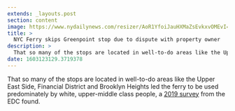 ```yaml
--- 
extends: _layouts.post 
section: content 
image: https://www.nydailynews.com/resizer/AoR1YfoiJauHXMaZsEvkxvOMEvI=/1200x0/top/cloudfront-us-east-1.images.arcpublishing.com/tronc/7RDM6KCLIVGNRHN4QHU4UVBXKU.jpg 
title: > 
  NYC Ferry skips Greenpoint stop due to dispute with property owner 
description: > 
  That so many of the stops are located in well-to-do areas like the Upper East Side, Financial District and Brooklyn Heights led the ferry to be used predominately by white, upper-middle class people, a 2019 survey from the EDC found. 
date: 1603123129.3719378 
--- 
```

<div><p class=""> That so many of the stops are located in well-to-do areas like the Upper East Side, Financial District and Brooklyn Heights led the ferry to be used predominately by white, upper-middle class people, a <a href="https://www.nydailynews.com/new-york/ny-ferry-ridership-survey-data-released-edc-20190930-n4am3jgg3fcunpsqahwkak5xe4-story.html" target="_blank">2019 survey</a> from the EDC found.</p> <p class="spaced spaced-md spaced-bottom hddn-mble"></p> <p class="spaced spaced-sm spaced-bottom hddn-dktp hddn-tbl"></p> </div>